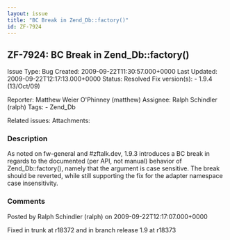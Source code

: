 ```yaml
---
layout: issue
title: "BC Break in Zend_Db::factory()"
id: ZF-7924
---
```


ZF-7924: BC Break in Zend\_Db::factory()
----------------------------------------

 Issue Type: Bug Created: 2009-09-22T11:30:57.000+0000 Last Updated: 2009-09-22T12:17:13.000+0000 Status: Resolved Fix version(s): - 1.9.4 (13/Oct/09)
 
 Reporter:  Matthew Weier O'Phinney (matthew)  Assignee:  Ralph Schindler (ralph)  Tags: - Zend\_Db
 
 Related issues: 
 Attachments: 
### Description

As noted on fw-general and #zftalk.dev, 1.9.3 introduces a BC break in regards to the documented (per API, not manual) behavior of Zend\_Db::factory(), namely that the argument is case sensitive. The break should be reverted, while still supporting the fix for the adapter namespace case insensitivity.

 

 

### Comments

Posted by Ralph Schindler (ralph) on 2009-09-22T12:17:07.000+0000

Fixed in trunk at r18372 and in branch release 1.9 at r18373

 

 